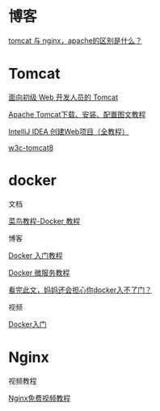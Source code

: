 # 博客

[tomcat 与 nginx，apache的区别是什么？](https://www.zhihu.com/question/32212996/answer/87524617)

# Tomcat

[面向初级 Web 开发人员的 Tomcat](https://www.ibm.com/developerworks/cn/education/java/j-tomcat/j-tomcat.html)

[Apache Tomcat下载、安装、配置图文教程](https://blog.csdn.net/yangxingpa/article/details/58174598)

[IntelliJ IDEA 创建Web项目（全教程）](https://www.jianshu.com/p/455c7c11dfb2)

[w3c-tomcat8](https://www.w3cschool.cn/tomcat/)

# docker

文档

[菜鸟教程-Docker 教程](https://www.runoob.com/docker/docker-tutorial.html)

博客

[Docker 入门教程](http://www.ruanyifeng.com/blog/2018/02/docker-tutorial.html)

[Docker 微服务教程](http://www.ruanyifeng.com/blog/2018/02/docker-wordpress-tutorial.html)

[看完此文，妈妈还会担心你docker入不了门？](http://www.17coding.info/article/24?hmsr=toutiao.io&utm_medium=toutiao.io&utm_source=toutiao.io)

视频

[Docker入门](https://www.imooc.com/learn/867)

# Nginx

视频教程

[Nginx免费视频教程](https://www.bilibili.com/video/av35986548) 
